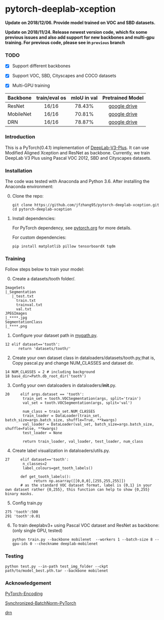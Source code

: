 # pytorch-deeplab-xception

**Update on 2018/12/06. Provide model trained on VOC and SBD datasets.**  

**Update on 2018/11/24. Release newest version code, which fix some previous issues and also add support for new backbones and multi-gpu training. For previous code, please see in `previous` branch**  

### TODO
- [x] Support different backbones
- [x] Support VOC, SBD, Cityscapes and COCO datasets
- [x] Multi-GPU training



| Backbone  | train/eval os  |mIoU in val |Pretrained Model|
| :-------- | :------------: |:---------: |:--------------:|
| ResNet    | 16/16          | 78.43%     | [google drive](https://drive.google.com/open?id=1NwcwlWqA-0HqAPk3dSNNPipGMF0iS0Zu) |
| MobileNet | 16/16          | 70.81%     | [google drive](https://drive.google.com/open?id=1G9mWafUAj09P4KvGSRVzIsV_U5OqFLdt) |
| DRN       | 16/16          | 78.87%     | [google drive](https://drive.google.com/open?id=131gZN_dKEXO79NknIQazPJ-4UmRrZAfI) |



### Introduction
This is a PyTorch(0.4.1) implementation of [DeepLab-V3-Plus](https://arxiv.org/pdf/1802.02611). It
can use Modified Aligned Xception and ResNet as backbone. Currently, we train DeepLab V3 Plus
using Pascal VOC 2012, SBD and Cityscapes datasets.

### Installation
The code was tested with Anaconda and Python 3.6. After installing the Anaconda environment:

0. Clone the repo:
    ```Shell
    git clone https://github.com/jfzhang95/pytorch-deeplab-xception.git
    cd pytorch-deeplab-xception
    ```

1. Install dependencies:

    For PyTorch dependency, see [pytorch.org](https://pytorch.org/) for more details.

    For custom dependencies:
    ```Shell
    pip install matplotlib pillow tensorboardX tqdm
    ```
### Training

Follow steps below to train your model:

0. Create a datasets/tooth folder/.
```
ImageSets
|_Segmentation
   |_test.txt
     train.txt
     trainval.txt
     val.txt
JPEGImages
|_****.jpg
SegmentationClass
|_****.png
```

1. Configure your dataset path in [mypath.py](https://github.com/jfzhang95/pytorch-deeplab-xception/blob/master/mypath.py). 
```
12 elif dataset=='tooth':
      return 'datasets/tooth/'
```
2. Create your own dataset class in dataloaders/datasets/tooth.py,that is, Copy pascal.py and change NUM_CLASSES and dataset dir.
```
14 NUM_CLASSES = 2 # including background
18 base_dir=Path.db_root_dir('tooth')
```
3. Config your own dataloaders in dataloaders/__init__.py.
```
20     elif args.dataset == 'tooth':
        train_set = tooth.VOCSegmentation(args, split='train')
        val_set = tooth.VOCSegmentation(args, split='val')

        num_class = train_set.NUM_CLASSES
        train_loader = DataLoader(train_set, batch_size=args.batch_size, shuffle=True, **kwargs)
        val_loader = DataLoader(val_set, batch_size=args.batch_size, shuffle=False, **kwargs)
        test_loader = None

        return train_loader, val_loader, test_loader, num_class
```
4. Create label visualization in dataloaders/utils.py.
```
27     elif dataset=='tooth':
        n_classes=2
        label_colours=get_tooth_labels()
       
       def get_tooth_labels():
             return np.asarray([[0,0,0],[255,255,255]])
       # as the standard VOC dataset format, label is {0,1} in your own dataset rather {0,255}, this function can help to show {0,255} binary masks. 
```
5. Config train.py
```
275 'tooth':500
291 'tooth':0.01
```

6. To train deeplabv3+ using Pascal VOC dataset and ResNet as backbone: (only single GPU, tested)
    ```
   python train.py --backbone mobilenet  --workers 1 --batch-size 8 --gpu-ids 0 --checkname deeplab-mobilenet

### Testing
```
python test.py --in-path test_img_folder --ckpt path/to/model_best.pth.tar --backbone mobilenet
```

### Acknowledgement
[PyTorch-Encoding](https://github.com/zhanghang1989/PyTorch-Encoding)

[Synchronized-BatchNorm-PyTorch](https://github.com/vacancy/Synchronized-BatchNorm-PyTorch)

[drn](https://github.com/fyu/drn)
